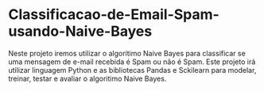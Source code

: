 # Classificacao-de-Email-Spam-usando-Naive-Bayes
Neste projeto iremos utilizar o algoritimo Naive Bayes para classificar se uma mensagem de e-mail recebida é Spam ou não é Spam. Este projeto irá utilizar linguagem Python e as bibliotecas Pandas e Sckilearn para modelar, treinar, testar e avaliar o algoritimo Naive Bayes.
